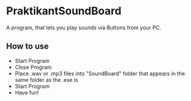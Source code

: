 # PraktikantSoundBoard
A program, that lets you play sounds via Buttons from your PC.

## How to use
- Start Program
- Close Program
- Place .wav or .mp3 files into "SoundBoard" folder that appears in the same folder as the .exe is
- Start Program
- Have fun!
